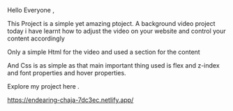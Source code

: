 Hello Everyone ,

This Project is a simple yet amazing ptoject. A background video project today i have learnt how to adjust the video on your website and control your content accordingly

Only a simple Html for the video and used a section for the content

And Css is as simple as that main important thing used is flex and z-index and font properties and hover properties.

Explore my project here .

https://endearing-chaja-7dc3ec.netlify.app/
